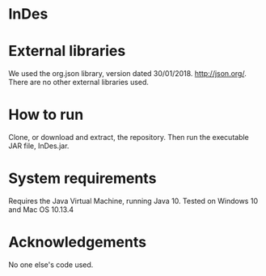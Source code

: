 # InDes

# External libraries
We used the org.json library, version dated 30/01/2018. http://json.org/. There are no other external libraries used.

# How to run
Clone, or download and extract, the repository. Then run the executable JAR file, InDes.jar.

# System requirements
Requires the Java Virtual Machine, running Java 10. Tested on Windows 10 and Mac OS 10.13.4

# Acknowledgements
No one else's code used.

